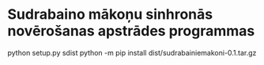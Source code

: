 # Sudrabaino mākoņu sinhronās novērošanas apstrādes programmas

python setup.py sdist
python -m pip install dist/sudrabainiemakoni-0.1.tar.gz 
